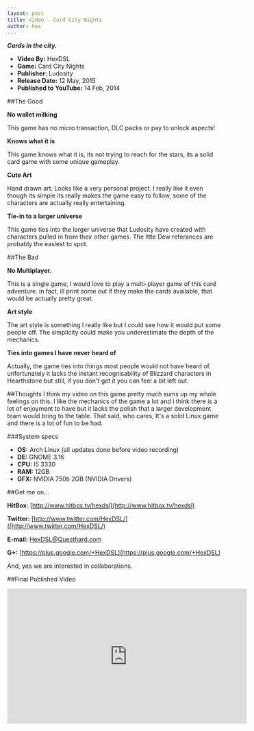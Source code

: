 ```yaml
---
layout: post
title: Video - Card City Nights
author: hex
---
```


***Cards in the city.***

* **Video By:**				HexDSL
* **Game:** 				Card City Nights
* **Publisher:** 			Ludosity
* **Release Date:** 			12 May, 2015
* **Published to YouTube:** 	14 Feb, 2014

##The Good

**No wallet milking**

This game has no micro transaction, DLC packs or pay to unlock aspects! 

**Knows what it is**

This game knows what it is, its not trying to reach for the stars, its a solid card game with some unique gameplay. 

**Cute Art**

Hand drawn art. Looks like a very personal project. I really like it even though its simple its really makes the game easy to follow, some of the characters are actually really entertaining. 

**Tie-in to a larger universe**

This game ties into the larger universe that Ludosity have created with characters pulled in from their other games. The Ittle Dew referances are probably the easiest to spot. 

##The Bad

**No Multiplayer.**

This is a single game, I would love to play a multi-player game of this card adventure. in fact, ill print some out if they make the cards available, that would be actually pretty great.

**Art style**

The art style is something I really like but I could see how it would put some people off. The simplicity could make you underestimate the depth of the mechanics.

**Ties into games I have never heard of**

Actually, the game ties into things most people would not have heard of. unfortunately it lacks the instant recognisability of Blizzard characters in Hearthstone but still, if you don't get it you can feel a bit left out. 

##Thoughts
I think my video on this game pretty much sums up my whole feelings on this. I like the mechanics of the game a lot and i think there is a lot of enjoyment to have but it lacks the polish that a larger development team would bring to the table. That said, who cares, It's a solid Linux game and there is a lot of fun to be had.

###System specs

* **OS:** Arch Linux (all updates done before video recording)
* **DE:** GNOME 3.16
* **CPU:** I5 3330
* **RAM:** 12GB
* **GFX:**  NVIDIA 750ti 2GB (NVIDIA Drivers)

##Get me on... 

**HitBox:** [http://www.hitbox.tv/hexdsl](http://www.hitbox.tv/hexdsl)

**Twitter:** [http://www.twitter.com/HexDSL/]([http://www.twitter.com/HexDSL/)

**E-mail:** [HexDSL@Questhard.com](mailto:HexDSL@Questhard.com)

**G+:** [https://plus.google.com/+HexDSL](https://plus.google.com/+HexDSL)

And, yes we are interested in collaborations. 

##Final Published Video

<iframe width="560" height="315" src="https://www.youtube.com/embed/DyA3o6Adi14" frameborder="0" allowfullscreen></iframe>


